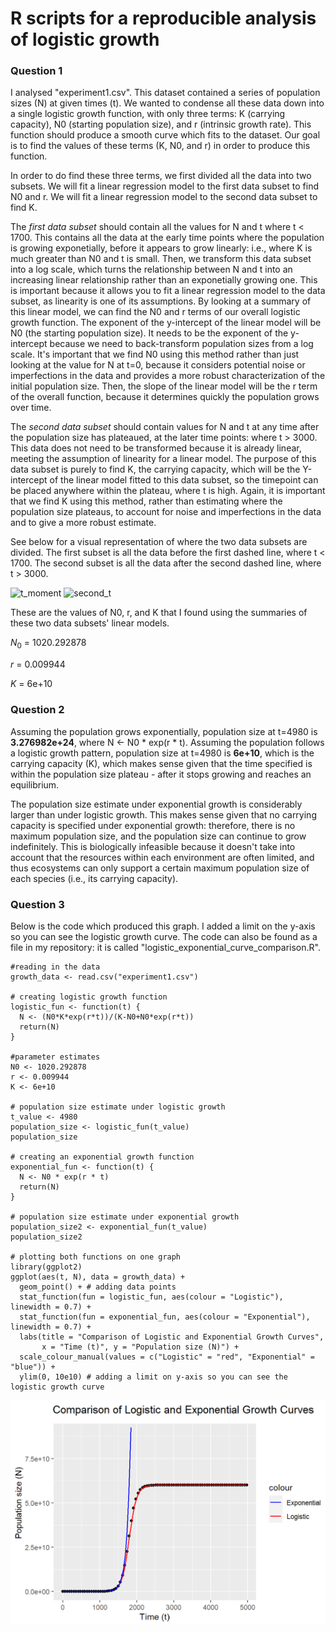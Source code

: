 # R scripts for a reproducible analysis of logistic growth

### **Question 1**

I analysed "experiment1.csv". This dataset contained a series of population sizes (N) at given times (t). We wanted to condense all these data down into a single logistic growth function, with only three terms: K (carrying capacity), N0 (starting population size), and r (intrinsic growth rate). This function should produce a smooth curve which fits to the dataset. Our goal is to find the values of these terms (K, N0, and r) in order to produce this function. 

In order to do find these three terms, we first divided all the data into two subsets. We will fit a linear regression model to the first data subset to find N0 and r. We will fit a linear regression model to the second data subset to find K. 

The *first data subset* should contain all the values for N and t where t < 1700. This contains all the data at the early time points where the population is growing exponetially, before it appears to grow linearly: i.e., where K is much greater than N0 and t is small. Then, we transform this data subset into a log scale, which turns the relationship between N and t into an increasing linear relationship rather than an exponetially growing one. This is important because it allows you to fit a linear regression model to the data subset, as linearity is one of its assumptions. By looking at a summary of this linear model, we can find the N0 and r terms of our overall logistic growth function. The exponent of the y-intercept of the linear model will be N0 (the starting population size). It needs to be the exponent of the y-intercept because we need to back-transform population sizes from a log scale. It's important that we find N0 using this method rather than just looking at the value for N at t=0, because it considers potential noise or imperfections in the data and provides a more robust characterization of the initial population size. Then, the slope of the linear model will be the r term of the overall function, because it determines quickly the population grows over time. 

The *second data subset* should contain values for N and t at any time after the population size has plateaued, at the later time points: where t > 3000. This data does not need to be transformed because it is already linear, meeting the assumption of linearity for a linear model. The purpose of this data subset is purely to find K, the carrying capacity, which will be the Y-intercept of the linear model fitted to this data subset, so the timepoint can be placed anywhere within the plateau, where t is high. Again, it is important that we find K using this method, rather than estimating where the population size plateaus, to account for noise and imperfections in the data and to give a more robust estimate. 

See below for a visual representation of where the two data subsets are divided. The first subset is all the data before the first dashed line, where t < 1700. The second subset is all the data after the second dashed line, where t > 3000. 

![t_moment](https://github.com/ashsilvv/logistic_growth/assets/150149935/352c1b32-0fa9-40e6-b840-575b7efbf7b6)
![second_t](https://github.com/ashsilvv/logistic_growth/assets/150149935/ec2084a2-7e1d-4ad8-ba21-0852e3925a55)

These are the values of N0, r, and K that I found using the summaries of these two data subsets' linear models. 

$N_0$ = 1020.292878

$r$ = 0.009944

$K$ = 6e+10


### **Question 2**

Assuming the population grows exponentially, population size at t=4980 is **3.276982e+24**, where N <- N0 * exp(r * t). 
Assuming the population follows a logistic growth pattern, population size at t=4980 is **6e+10**, which is the carrying capacity (K), which makes sense given that the time specified is within the population size plateau - after it stops growing and reaches an equilibrium. 

The population size estimate under exponential growth is considerably larger than under logistic growth. This makes sense given that no carrying capacity is specified under exponential growth: therefore, there is no maximum population size, and the population size can continue to grow indefinitely. This is biologically infeasible because it doesn't take into account that the resources within each environment are often limited, and thus ecosystems can only support a certain maximum population size of each species (i.e., its carrying capacity). 


### **Question 3** 

Below is the code which produced this graph. I added a limit on the y-axis so you can see the logistic growth curve. The code can also be found as a file in my repository: it is called "logistic_exponential_curve_comparison.R". 

```
#reading in the data
growth_data <- read.csv("experiment1.csv")

# creating logistic growth function
logistic_fun <- function(t) {
  N <- (N0*K*exp(r*t))/(K-N0+N0*exp(r*t))
  return(N)
}

#parameter estimates 
N0 <- 1020.292878
r <- 0.009944
K <- 6e+10

# population size estimate under logistic growth 
t_value <- 4980
population_size <- logistic_fun(t_value)
population_size

# creating an exponential growth function 
exponential_fun <- function(t) {
  N <- N0 * exp(r * t)
  return(N)
}

# population size estimate under exponential growth
population_size2 <- exponential_fun(t_value)
population_size2

# plotting both functions on one graph 
library(ggplot2)
ggplot(aes(t, N), data = growth_data) +
  geom_point() + # adding data points 
  stat_function(fun = logistic_fun, aes(colour = "Logistic"), linewidth = 0.7) +
  stat_function(fun = exponential_fun, aes(colour = "Exponential"), linewidth = 0.7) +
  labs(title = "Comparison of Logistic and Exponential Growth Curves", 
       x = "Time (t)", y = "Population size (N)") +
  scale_colour_manual(values = c("Logistic" = "red", "Exponential" = "blue")) + 
  ylim(0, 10e10) # adding a limit on y-axis so you can see the logistic growth curve
```
![Graph comparing exponential and logistic population growth curve](https://github.com/ashsilvv/logistic_growth/blob/main/exponential%20logistic%20curves.png?raw=true)
